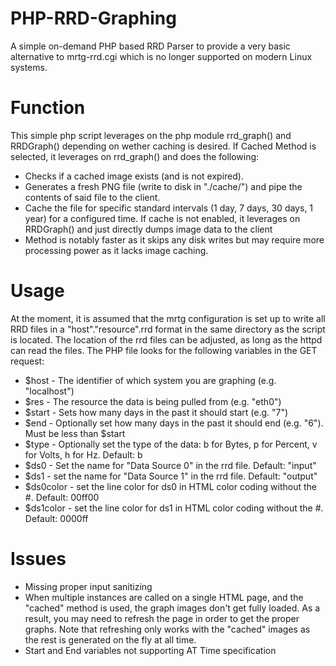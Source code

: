 # PHP-RRD-Graphing
A simple on-demand PHP based RRD Parser to provide a very basic alternative to mrtg-rrd.cgi which is no longer supported on modern Linux systems.

# Function
This simple php script leverages on the php module rrd_graph() and RRDGraph() depending on wether caching is desired.
If Cached Method is selected, it leverages on rrd_graph() and does the following:
* Checks if a cached image exists (and is not expired).
* Generates a fresh PNG file (write to disk in "./cache/") and pipe the contents of said file to the client.
* Cache the file for specific standard intervals (1 day, 7 days, 30 days, 1 year) for a configured time.
 If cache is not enabled, it leverages on RRDGraph() and just directly dumps image data to the client
* Method is notably faster as it skips any disk writes but may require more processing power as it lacks image caching.

# Usage
At the moment, it is assumed that the mrtg configuration is set up to write all RRD files in a "host"."resource".rrd format in the same directory as the script is located. The location of the rrd files can be adjusted, as long as the httpd can read the files.
The PHP file looks for the following variables in the GET request:
* $host - The identifier of which system you are graphing (e.g. "localhost")
* $res - The resource the data is being pulled from (e.g. "eth0")
* $start - Sets how many days in the past it should start (e.g. "7")
* $end - Optionally set how many days in the past it should end (e.g. "6"). Must be less than $start
* $type - Optionally set the type of the data: b for Bytes, p for Percent, v for Volts, h for Hz. Default: b
* $ds0 - Set the name for "Data Source 0" in the rrd file. Default: "input"
* $ds1 - set the name for "Data Source 1" in the rrd file. Default: "output"
* $ds0color - set the line color for ds0 in HTML color coding without the #. Default: 00ff00
* $ds1color - set the line color for ds1 in HTML color coding without the #. Default: 0000ff

# Issues
* Missing proper input sanitizing
* When multiple instances are called on a single HTML page, and the "cached" method is used, the graph images don't get fully loaded. As a result, you may need to refresh the page in order to get the proper graphs. Note that refreshing only works with the "cached" images as the rest is generated on the fly at all time.
* Start and End variables not supporting AT Time specification
